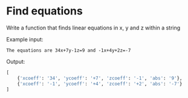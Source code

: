 # Find equations

Write a function that finds linear equations in x, y and z within a string

Example input:

```
The equations are 34x+7y-1z=9 and -1x+4y+2z=-7
```

Output:

```py
[
    {'xcoeff': '34', 'ycoeff': '+7', 'zcoeff': '-1', 'abs': '9'},
    {'xcoeff': '-1', 'ycoeff': '+4', 'zcoeff': '+2', 'abs': '-7'}
]
```